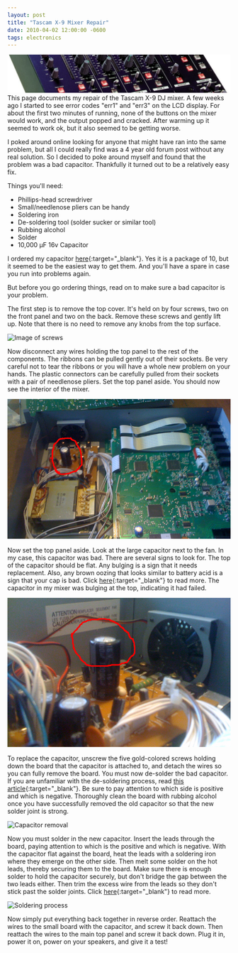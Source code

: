 ```yaml
---
layout: post
title: "Tascam X-9 Mixer Repair"
date: 2010-04-02 12:00:00 -0600
tags: electronics
---
```


![Tascam banner](/assets/tascam_banner.png)
This page documents my repair of the Tascam X-9 DJ mixer. A few weeks ago I
started to see error codes "err1" and "err3" on the LCD display. For about the
first two minutes of running, none of the buttons on the mixer would work, and
the output popped and cracked. After warming up it seemed to work ok, but it
also seemed to be getting worse.

I poked around online looking for anyone that might have ran into the same
problem, but all I could really find was a 4 year old forum post without any
real solution. So I decided to poke around myself and found that the problem
was a bad capacitor. Thankfully it turned out to be a relatively easy fix.

Things you'll need:

- Phillips-head screwdriver
- Small/needlenose pliers can be handy
- Soldering iron
- De-soldering tool (solder sucker or similar tool)
- Rubbing alcohol
- Solder
- 10,000 μF 16v Capacitor

I ordered my capacitor
[here](http://www.amazon.com/Rubycon-10000uF-Aluminum-Electrolytic-Capacitor/dp/B0015ADK60){:target="_blank"}.
Yes it is a package of 10, but it seemed to be the easiest way to get them. And
you'll have a spare in case you run into problems again.

But before you go ordering things, read on to make sure a bad capacitor is your
problem.

The first step is to remove the top cover. It's held on by four screws, two on
the front panel and two on the back. Remove these screws and gently lift up.
Note that there is no need to remove any knobs from the top surface.

![Image of screws](/assets/tascam_screws.jpg)

Now disconnect any wires holding the top panel to the rest of the components.
The ribbons can be pulled gently out of their sockets. Be very careful not to
tear the ribbons or you will have a whole new problem on your hands. The plastic
connectors can be carefully pulled from their sockets with a pair of needlenose
pliers. Set the top panel aside. You should now see the interior of the mixer.

![Wide interior image](/assets/tascam_inside.jpg)

Now set the top panel aside. Look at the large capacitor next to the fan. In my
case, this capacitor was bad. There are several signs to look for. The top of
the capacitor should be flat. Any bulging is a sign that it needs replacement.
Also, any brown oozing that looks similar to battery acid is a sign that your
cap is bad. Click
[here](http://en.wikipedia.org/wiki/Capacitor_plague#Symptoms){:target="_blank"}
to read more.  The capacitor in my mixer was bulging at the top, indicating it
had failed.

![Capacitor close-up](/assets/tascam_capacitor.jpg)

To replace the capacitor, unscrew the five gold-colored screws holding down the
board that the capacitor is attached to, and detach the wires so you can fully
remove the board. You must now de-solder the bad capacitor. If you are
unfamiliar with the de-soldering process, read [this
article](https://hardwaresecrets.com/how-to-desolder-components/){:target="_blank"}.
Be sure to pay attention to which side is positive and which is negative.
Thoroughly clean the board with rubbing alcohol once you have successfully
removed the old capacitor so that the new solder joint is strong.

![Capacitor removal](/assets/tascam_removal.jpg)

Now you must solder in the new capacitor. Insert the leads through the board,
paying attention to which is the positive and which is negative. With the
capacitor flat against the board, heat the leads with a soldering iron where
they emerge on the other side. Then melt some solder on the hot leads, thereby
securing them to the board. Make sure there is enough solder to hold the
capacitor securely, but don't bridge the gap between the two leads either. Then
trim the excess wire from the leads so they don't stick past the solder joints.
Click
[here](http://www.popularmechanics.com/blogs/automotive_news/4213423.html){:target="_blank"}
to read more.

![Soldering process](/assets/tascam_soldering.jpg)

Now simply put everything back together in reverse order. Reattach the wires to
the small board with the capacitor, and screw it back down. Then reattach the
wires to the main top panel and screw it back down. Plug it in, power it on,
power on your speakers, and give it a test!
